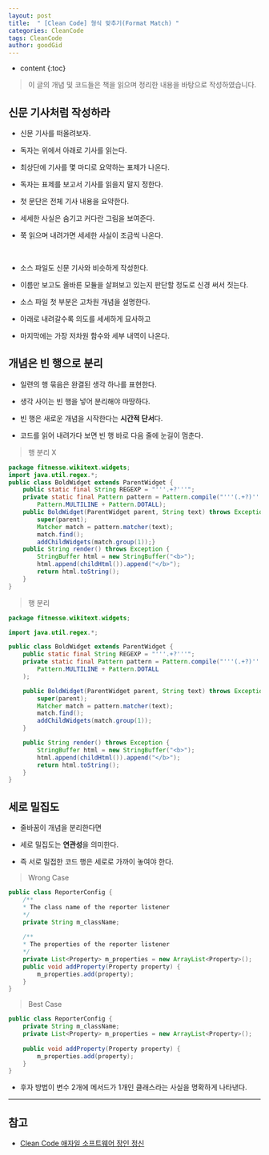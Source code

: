 ```yaml
---
layout: post
title:  " [Clean Code] 형식 맞추기(Format Match) "
categories: CleanCode
tags: CleanCode
author: goodGid
---
```

* content
{:toc}

> 이 글의 개념 및 코드들은 책을 읽으며 정리한 내용을 바탕으로 작성하였습니다.

## 신문 기사처럼 작성하라

* 신문 기사를 떠올려보자.

* 독자는 위에서 아래로 기사를 읽는다.

* 최상단에 기사를 몇 마디로 요약하는 표제가 나온다.

* 독자는 표제를 보고서 기사를 읽을지 말지 정한다.

* 첫 문단은 전체 기사 내용을 요약한다.

* 세세한 사실은 숨기고 커다란 그림을 보여준다.

* 쭉 읽으며 내려가면 세세한 사실이 조금씩 나온다.

<br>









* 소스 파일도 신문 기사와 비슷하게 작성한다.

* 이름만 보고도 올바른 모듈을 살펴보고 있는지 판단할 정도로 신경 써서 짓는다.

* 소스 파일 첫 부분은 고차원 개념을 설명한다.

* 아래로 내려갈수록 의도를 세세하게 묘사하고

* 마지막에는 가장 저차원 함수와 세부 내역이 나온다.


## 개념은 빈 행으로 분리

* 일련의 행 묶음은 완결된 생각 하나를 표현한다.

* 생각 사이는 빈 행을 넣어 분리해야 마땅하다.

* 빈 행은 새로운 개념을 시작한다는 **시간적 단서**다.

* 코드를 읽어 내려가다 보면 빈 행 바로 다음 줄에 눈길이 멈춘다.

> 행 분리 X

``` java
package fitnesse.wikitext.widgets;
import java.util.regex.*;
public class BoldWidget extends ParentWidget {
    public static final String REGEXP = "'''.+?'''";
    private static final Pattern pattern = Pattern.compile("'''(.+?)'''",
        Pattern.MULTILINE + Pattern.DOTALL);
    public BoldWidget(ParentWidget parent, String text) throws Exception {
        super(parent);
        Matcher match = pattern.matcher(text);
        match.find();
        addChildWidgets(match.group(1));}
    public String render() throws Exception {
        StringBuffer html = new StringBuffer("<b>");
        html.append(childHtml()).append("</b>");
        return html.toString();
    }
}
```

> 행 분리 

``` java
package fitnesse.wikitext.widgets;

import java.util.regex.*;

public class BoldWidget extends ParentWidget {
    public static final String REGEXP = "'''.+?'''";
    private static final Pattern pattern = Pattern.compile("'''(.+?)'''",
        Pattern.MULTILINE + Pattern.DOTALL
    );

    public BoldWidget(ParentWidget parent, String text) throws Exception {
        super(parent);
        Matcher match = pattern.matcher(text);
        match.find();
        addChildWidgets(match.group(1));
    }

    public String render() throws Exception {
        StringBuffer html = new StringBuffer("<b>");
        html.append(childHtml()).append("</b>");
        return html.toString();
    }
}
```






## 세로 밀집도

* 줄바꿈이 개념을 분리한다면 

* 세로 밀집도는 **연관성**을 의미한다.

* 즉 서로 밀접한 코드 행은 세로로 가까이 놓여야 한다.

> Wrong Case

``` java
public class ReporterConfig {
	/**
	* The class name of the reporter listener 
	*/
	private String m_className;
	
	/**
	* The properties of the reporter listener 
	*/
	private List<Property> m_properties = new ArrayList<Property>();
	public void addProperty(Property property) { 
		m_properties.add(property);
	}
}
```

> Best Case

``` java
public class ReporterConfig {
	private String m_className;
	private List<Property> m_properties = new ArrayList<Property>();
	
	public void addProperty(Property property) { 
		m_properties.add(property);
	}
}
```

* 후자 방법이 변수 2개에 메서드가 1개인 클래스라는 사실을 명확하게 나타낸다.

---

## 참고

* [Clean Code 애자일 소프트웨어 장인 정신](https://book.naver.com/bookdb/book_detail.nhn?bid=7390287)